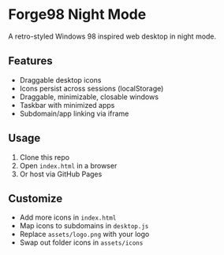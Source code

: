 # Forge98 Night Mode

A retro-styled Windows 98 inspired web desktop in night mode.

## Features
- Draggable desktop icons
- Icons persist across sessions (localStorage)
- Draggable, minimizable, closable windows
- Taskbar with minimized apps
- Subdomain/app linking via iframe

## Usage
1. Clone this repo
2. Open `index.html` in a browser
3. Or host via GitHub Pages

## Customize
- Add more icons in `index.html`
- Map icons to subdomains in `desktop.js`
- Replace `assets/logo.png` with your logo
- Swap out folder icons in `assets/icons`
